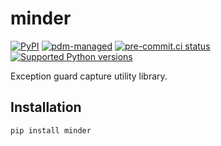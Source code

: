 # minder

[![PyPI](https://img.shields.io/pypi/v/minder?logo=python&logoColor=%23cccccc)](https://pypi.org/project/minder)
[![pdm-managed](https://img.shields.io/badge/pdm-managed-blueviolet)](https://pdm.fming.dev)
[![pre-commit.ci status](https://results.pre-commit.ci/badge/github/lmmx/minder/master.svg)](https://results.pre-commit.ci/latest/github/lmmx/minder/master)
[![Supported Python versions](https://img.shields.io/pypi/pyversions/minder.svg)](https://pypi.org/project/minder)

<!-- [![build status](https://github.com/lmmx/minder/actions/workflows/master.yml/badge.svg)](https://github.com/lmmx/minder/actions/workflows/master.yml) -->

Exception guard capture utility library.

## Installation

```sh
pip install minder
```
